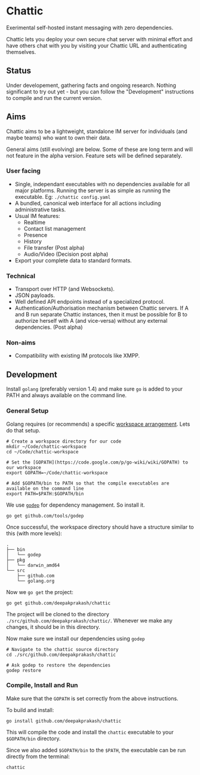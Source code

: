 # Chattic
Exerimental self-hosted instant messaging with zero dependencies.

Chattic lets you deploy your own secure chat server with minimal effort and have others chat with you by visiting your Chattic URL and authenticating themselves.

## Status
Under developement, gathering facts and ongoing research. Nothing significant to try out yet - but you can follow the "Development" instructions to compile and run the current version.

## Aims
Chattic aims to be a lightweight, standalone IM server for individuals (and maybe teams) who want to own their data.

General aims (still evolving) are below. Some of these are long term and will not feature in the alpha version. Feature sets will be defined separately.

### User facing
- Single, independant executables with no dependencies available for all major platforms. Running the server is as simple as running the executable. Eg: `./chattic config.yaml`
- A bundled, canonical web interface for all actions including administrative tasks.
- Usual IM features:
  - Realtime
  - Contact list management
  - Presence
  - History
  - File transfer (Post alpha)
  - Audio/Video (Decision post alpha)
- Export your complete data to standard formats.

### Technical
- Transport over HTTP (and Websockets).
- JSON payloads.
- Well defined API endpoints instead of a specialized protocol.
- Authentication/Authorisation mechanism between Chattic servers. If A and B run separate Chattic instances, then it must be possible for B to authorize herself with A (and vice-versa) without any external dependencies. (Post alpha)

### Non-aims
- Compatibility with existing IM protocols like XMPP.


## Development

Install `golang` (preferably version 1.4) and make sure `go` is added to your PATH and always available on the command line.

### General Setup

Golang requires (or recommends) a specific [workspace arrangement](https://golang.org/doc/code.html). Lets do that setup.

```
# Create a workspace directory for our code
mkdir ~/Code/chattic-workspace
cd ~/Code/chattic-workspace

# Set the [GOPATH](https://code.google.com/p/go-wiki/wiki/GOPATH) to our workspace
export GOPATH=~/Code/chattic-workspace

# Add $GOPATH/bin to PATH so that the compile executables are available on the command line
export PATH=$PATH:$GOPATH/bin

```

We use [`godep`](https://github.com/tools/godep) for dependency management. So install it.

```
go get github.com/tools/godep
```

Once successful, the workspace directory should have a structure similar to this (with more levels):

```
.
├── bin
│   └── godep
├── pkg
│   └── darwin_amd64
└── src
    ├── github.com
    └── golang.org
```

Now we `go get` the project:

```
go get github.com/deepakprakash/chattic
```

The project will be cloned to the directory `./src/github.com/deepakprakash/chattic/`. Whenever we make any changes, it should be in this directory.

Now make sure we install our dependencies using `godep`

```
# Navigate to the chattic source directory
cd ./src/github.com/deepakprakash/chattic

# Ask godep to restore the dependencies
godep restore
```

### Compile, Install and Run

Make sure that the `GOPATH` is set correctly from the above instructions.

To build and install:

```
go install github.com/deepakprakash/chattic
```

This will compile the code and install the `chattic` executable to your `$GOPATH/bin` directory.

Since we also added `$GOPATH/bin` to the `$PATH`, the executable can be run directly from the terminal:

```
chattic
```
